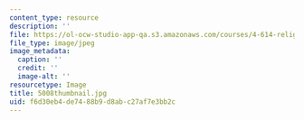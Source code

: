 ```yaml
---
content_type: resource
description: ''
file: https://ol-ocw-studio-app-qa.s3.amazonaws.com/courses/4-614-religious-architecture-and-islamic-cultures-fall-2002/f6d30eb4de7488b9d8abc27af7e3bb2c_5008thumbnail.jpg
file_type: image/jpeg
image_metadata:
  caption: ''
  credit: ''
  image-alt: ''
resourcetype: Image
title: 5008thumbnail.jpg
uid: f6d30eb4-de74-88b9-d8ab-c27af7e3bb2c
---
```

